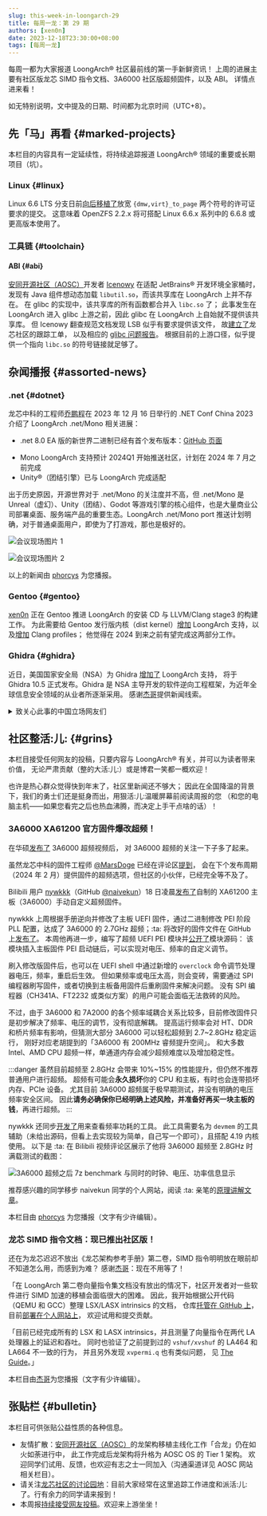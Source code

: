 ```yaml
---
slug: this-week-in-loongarch-29
title: 每周一龙：第 29 期
authors: [xen0n]
date: 2023-12-18T23:30:00+08:00
tags: [每周一龙]
---
```


每周一都为大家报道 LoongArch&reg; 社区最前线的第一手新鲜资讯！
上周的进展主要有社区版龙芯 SIMD 指令文档、3A6000 社区版超频固件，以及 ABI。
详情点进来看！

<!-- truncate -->

如无特别说明，文中提及的日期、时间都为北京时间（UTC+8）。

## 先「马」再看 {#marked-projects}

本栏目的内容具有一定延续性，将持续追踪报道 LoongArch&reg; 领域的重要或长期项目（坑）。

### Linux {#linux}

Linux 6.6 LTS 分支日前[向后移植了](https://git.kernel.org/pub/scm/linux/kernel/git/stable/stable-queue.git/diff/queue-6.6/loongarch-mark-dmw-tlb-_virt_to_page-exports-as-non-.patch?id=f5b20a28332e98771485a6ebbd97791f4031f6a5)放宽
`{dmw,virt}_to_page` 两个符号的许可证要求的提交。
这意味着 OpenZFS 2.2.x 将可搭配 Linux 6.6.x 系列中的 6.6.8 或更高版本使用了。

### 工具链 {#toolchain}

#### ABI {#abi}

[安同开源社区（AOSC）][aosc]开发者 [Icenowy](https://github.com/Icenowy) 在适配 JetBrains&reg; 开发环境全家桶时，
发现有 Java 组件想动态加载 `libutil.so`，而该共享库在 LoongArch 上并不存在。
在 glibc 的实现中，该共享库的所有函数都合并入 `libc.so` 了；
此事发生在 LoongArch 进入 glibc 上游之前，因此 glibc 在 LoongArch 上自始就不提供该共享库。
但 Icenowy 翻查规范文档发现 LSB 似乎有要求提供该文件，
故[建立了](https://github.com/loongson-community/discussions/issues/29)龙芯社区的跟踪工单，
以及相应的 [glibc 问题报告](https://sourceware.org/bugzilla/show_bug.cgi?id=31136)。
根据目前的上游口径，似乎提供一个指向 `libc.so` 的符号链接就足够了。

## 杂闻播报 {#assorted-news}

### .net {#dotnet}

龙芯中科的工程师[乔鹏程](https://github.com/shushanhf)在 2023 年 12 月 16 日举行的
.NET Conf China 2023 介绍了 LoongArch .net/Mono 相关进展：

* .net 8.0 EA 版的新世界二进制已经有首个发布版本：[GitHub 页面](https://github.com/shushanhf/LoongArch64-Blog-for-.NET-Mono/releases/tag/sdk8.0.0-LA64-newABI-upstream)
- Mono LoongArch 支持预计 2024Q1 开始推送社区，计划在 2024 年 7 月之前完成
- Unity&reg;（团结引擎）已与 LoongArch 完成适配

出于历史原因，开源世界对于 .net/Mono 的关注度并不高，但 .net/Mono 是 Unreal（虚幻）、Unity（团结）、Godot
等游戏引擎的核心组件，也是大量商业公司部署桌面、服务端产品的重要生态。LoongArch .net/Mono port
推送计划明确，对于普通桌面用户，即使为了打游戏，那也是极好的。

<!-- https://github.com/loongson-community/areweloongyet/assets/5524744/cd444646-6449-40f1-a418-8ca16d307ae2 -->
![会议现场图片 1](./dotnet-1.jpg)

<!-- https://github.com/loongson-community/areweloongyet/assets/5524744/ff3b38e8-2c42-4e8d-8b70-491ca42a6bb1 -->
![会议现场图片 2](./dotnet-2.jpg)

以上的新闻由 [phorcys] 为您播报。

### Gentoo {#gentoo}

[xen0n](https://github.com/xen0n) 正在 Gentoo 推进 LoongArch 的安装 CD 与 LLVM/Clang stage3 的构建工作。
为此需要给 Gentoo 发行版内核（dist kernel）[增加](https://github.com/gentoo/gentoo/pull/34291)
LoongArch 支持，以及[增加](https://github.com/gentoo/gentoo/pull/34324) Clang profiles；
他觉得在 2024 到来之前有望完成这两部分工作。

### Ghidra {#ghidra}

近日，美国国家安全局（NSA）为 Ghidra
[增加了](https://github.com/NationalSecurityAgency/ghidra/commit/0f09d6fed3b1c884f1843bda5ec1bf1dfbada06c) LoongArch 支持，
将于 Ghidra 10.5 正式发布。Ghidra 是 NSA 主导开发的软件逆向工程框架，为近年全球信息安全领域的从业者所逐渐采用。
感谢[杰哥][jiegec]提供新闻线索。

<details>
<summary>致关心此事的中国立场网友们</summary>

尽管本站谈论技术话题尽量不涉及政治与人事，但由于 NSA 的隐蔽战线背景十分明显，
笔者合理推测那些站在中国利益一边，但不熟悉信息安全领域的网友们，会对此有诸多疑虑。
以下是笔者站在个人立场的分析：

任何受到广泛支持的架构，都免不了被安全研究者们仔细审视。LoongArch 作为国内外的产业界、开源社区多少都在拥抱的一门新兴架构，
它受到 NSA 项目组重视并进入 Ghidra 全家桶，是必然的发展。
某种程度上，这也能起到积极效果——逼迫龙芯及社区的参与者们，必须通过精心设计实现软硬件的整体安全，
而不能指望靠着向公众隐藏什么东西来换取暂时的「安全感」。

实际上：即便 LoongArch 文档始终不被公开，在足够多的社区成员折腾过后，同样的文档被写出也只是时间问题——例如在《龙芯架构参考手册》卷一尚未公布的
2021 年 3 月初，xen0n 还是[能够掏出](https://github.com/loongson-community/docs/pull/4)保真度相当高的基础指令文档。
虽然事后看来这份文档的错误不少，但请注意：当时 LoongArch 不光没有公开文档，甚至在公开渠道连硬件都没有，
而这些信息只需要有足量的机器语言，靠脑子就足以揭露了。
如果当时能够摸到真实 LoongArch 硬件以实际验证想法，或者将更多机器语言材料加入分析，
那么让文档的准确率达到 100% 也不是什么难事。

这其实意味着，如果一个架构想不被安全研究者们盯上，只有让 :ta: 们硬件软件都拿不到；
但这样一来，也就不可能将此架构大面积推广了。

（此外，接下来将为您报道的社区制 3A6000 超频固件，就是那位信息安全从业者使用 Ghidra
研究、操作龙芯固件的结果。
考虑到「真正敏感的信息不会被公开」这一点，NSA 选择将 Ghidra 开源，可能也是对全球同行的贡献了。）

</details>

## 社区整活:儿: {#grins}

本栏目接受任何网友的投稿，只要内容与 LoongArch&reg; 有关，并可以为读者带来价值，
无论严肃贡献（整的大活:儿:）或是博君一笑都一概欢迎！

也许是热心群众觉得快到年末了，社区里新闻还不够大；
因此在全国降温的背景下，我们的勇士们还是挺身而出，用狠活:儿:温暖屏幕前阅读周报的您
（和您的电脑主机——如果您看完之后也热血沸腾，而决定上手干点啥的话）！

### 3A6000 XA61200 官方固件爆改超频！

在华硕[发布了](https://www.bilibili.com/video/BV15u4y1A7aK) 3A6000 超频视频后，
对 3A6000 超频的关注一下子多了起来。

虽然龙芯中科的固件工程师 [@MarsDoge] 已经在评论区[提到](https://github.com/loongson/Firmware/pull/79#issuecomment-1832171459)，
会在下个发布周期（2024 年 2 月）提供固件的超频选项，但社区的小伙伴，已经完全等不及了。

Bilibili 用户 [nywkkk]（GitHub [@naivekun]）18 日凌晨[发布了](https://www.bilibili.com/video/BV11a4y1r7Qc)自制的
XA61200 主板（3A6000）手动自定义超频固件。

[@MarsDoge]: https://github.com/MarsDoge
[nywkkk]: https://space.bilibili.com/25097496
[@naivekun]: https://github.com/naivekun

nywkkk 上周根据手册逆向并修改了主板 UEFI 固件，通过二进制修改 PEI 阶段 PLL 配置，达成了 3A6000 的 2.7GHz 超频；:ta:
将改好的固件文件在 GitHub 上[发布了](https://github.com/naivekun/ls3a6000-overclock-firmware)。
本周他再进一步，编写了超频 UEFI PEI 模块并[公开了](https://github.com/naivekun/LoongsonOverclockPkg)模块源码：
该模块插入主板固件 PEI 启动链后，可以实现对电压、频率的自定义调节。

刷入修改版固件后，也可以在 UEFI shell 中通过新增的 `overclock` 命令调节处理器电压，频率，重启后生效。
但如果频率或电压太高，则会变砖，需要通过 SPI 编程器刷写固件，或者切换到主板备用固件后重刷固件来解决问题。
没有 SPI 编程器（CH341A、FT2232 或类似方案）的用户可能会面临无法救砖的风险。

不过，由于 3A6000 和 7A2000 的各个频率域耦合关系比较多，目前修改固件只是初步解决了频率、电压的调节，没有彻底解耦。
提高运行频率会对 HT、DDR 和桥片频率有影响，但猜测大部分 3A6000 可以轻松超频到 2.7~2.8GHz 稳定运行，
刚好对应老胡提到的「3A6000 有 200MHz 睿频提升空间」。
和大多数 Intel、AMD CPU 超频一样，单通道内存会减少超频难度以及增加稳定性。

:::danger
虽然目前超频至 2.8GHz 会带来 10%~15% 的性能提升，但仍然不推荐普通用户进行超频。
超频有可能会**永久损坏**你的 CPU 和主板，有时也会连带损坏内存、PCIe 设备。
尤其目前 3A6000 超频属于极早期测试，并没有明确的电压频率安全区间。
因此**请务必确保你已经明确上述风险，并准备好再买一块主板的钱**，再进行超频。
:::

nywkkk 还同步[开发了](https://github.com/naivekun/ls3a6000_freq_tool)用来查看频率功耗的工具。
此工具需要名为 `devmem` 的工具辅助（未给出源码，但看上去实现较为简单，自己写一个即可），且搭配 4.19 内核使用。
以下是 :ta: 在 Bilibili 视频评论区展示了他将 3A6000 超频至 2.8GHz 时满载测试的截图：

<!-- https://github.com/loongson-community/areweloongyet/assets/5524744/61208f01-d939-4619-a85d-180d6e855cfa -->
![3A6000 超频之后 7z benchmark 与同时的时钟、电压、功率信息显示](./3a6000-at-2.8ghz-running-7z-and-freq.jpg)


推荐感兴趣的同学移步 naivekun 同学的个人网站，阅读 :ta: 亲笔的[原理讲解文章](https://naivekun.com/2023/12/loongson-3a6000-overclock/)。

本栏目由 [phorcys] 为您播报（文字有少许编辑）。

[phorcys]: https://github.com/phorcys

### 龙芯 SIMD 指令文档：现已推出社区版！

还在为龙芯迟迟不放出《龙芯架构参考手册》第二卷，SIMD 指令明明放在眼前却不知道怎么用，而感到为难？
感谢[杰哥][jiegec]：现在不用等了！

「在 LoongArch 第二卷向量指令集文档没有放出的情况下，社区开发者对一些软件进行 SIMD 加速的移植会面临很大的困难。
因此，我开始根据公开代码（QEMU 和 GCC）整理 LSX/LASX intrinsics 的文档，
仓库[托管在 GitHub 上](https://github.com/jiegec/unofficial-loongarch-intrinsics-guide/)，
目前[部署在个人网站上](http://jia.je/unofficial-loongarch-intrinsics-guide/)，
欢迎试用和提交贡献。

「目前已经完成所有的 LSX 和 LASX intrinsics，并且测量了向量指令在两代 LA 处理器上的延迟和吞吐。
同时也验证了之前提到过的 `vshuf/xvshuf` 的 LA464 和 LA664 不一致的行为，
并且另外发现 `xvpermi.q` 也有类似问题，
见 [The Guide](http://jia.je/unofficial-loongarch-intrinsics-guide/viewer/?q=MACHINE_3C5000)。」

[jiegec]: https://github.com/jiegec

本栏目由[杰哥][jiegec]为您播报（文字有少许编辑）。

## 张贴栏 {#bulletin}

本栏目可供张贴公益性质的各种信息。

* 友情扩散：[安同开源社区（AOSC）][aosc]的龙架构移植主线化工作「合龙」仍在如火如荼进行中，
  此工作完成后龙架构将升格为 AOSC OS 的 Tier 1 架构。
  欢迎同学们试用、反馈，也欢迎有志之士一同加入（沟通渠道详见 AOSC 网站相关栏目）。
* 请关注[龙芯社区的讨论园地][discussions-issues]：目前大家经常在这里追踪工作进度和派活:儿:了。行有余力的同学请来报到！
* 本周报[持续接受网友投稿][call-for-submissions]。欢迎来上游坐坐！

[aosc]: https://aosc.io
[call-for-submissions]: https://github.com/loongson-community/areweloongyet/issues/16
[discussions-issues]: https://github.com/loongson-community/discussions/issues
